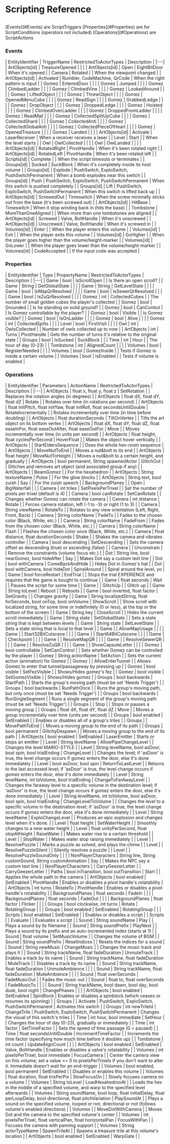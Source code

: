 # Scripting Reference

##

\[Events\](#Events) are ScriptTriggers
\[Properties\](#Properties) are for ScriptConditions (operators not included)
\[Operations\](#Operations) are ScriptActions

### Events

| EntityIdentifier | TriggerName | RestrictedToActorTypes | Description |
|---|
| ArtObjects\[id\] | TreasureOpened |   |  |
| ArtObjects\[id\] | Open | EightBitDoor | When it's opened |
| Camera | Rotated |   | When the viewpoint changed |
| ArtObjects\[id\] | Activated | Rumbler, CodeMachine, QrCode | When the right pattern is input |
| Gomez | EnteredDoor |   |  |
| Gomez | Jumped |   |  |
| Gomez | ClimbedLadder |   |  |
| Gomez | ClimbedVine |   |  |
| Gomez | LookedAround |   |  |
| Gomez | LiftedObject |   |  |
| Gomez | ThrewObject |   |  |
| Gomez | OpenedMenuCube |   |  |
| Gomez | ReadSign |   |  |
| Gomez | GrabbedLedge |   |  |
| Gomez | DropObject |   |  |
| Gomez | DroppedLedge |   |  |
| Gomez | Hoisted |   |  |
| Gomez | ClimbedOverLadder |   |  |
| Gomez | DroppedFromLadder |   |  |
| Gomez | ReadMail |   |  |
| Gomez | CollectedSplitUpCube |   |  |
| Gomez | CollectedShard |   |  |
| Gomez | CollectedAnti |   |  |
| Gomez | CollectedGlobalAnti |   |  |
| Gomez | CollectedPieceOfHeart |   |  |
| Gomez | OpenedTreasure |   |  |
| Gomez | Landed |   |  |
| ArtObjects\[id\] | Activate | LaserReceiver | When a receiver receives a laser |
| Level | Start |   | When the level starts |
| Owl | OwlCollected |   |  |
| Owl | OwlLanded |   |  |
| ArtObjects\[id\] | RotatedRight | PivotHandle | When it's been rotated right |
| ArtObjects\[id\] | RotatedLeft | PivotHandle | When it's been rotated left |
| Scripts\[id\] | Complete |   | When the script timeouts or terminates |
| Groups\[id\] | Sucked | SuckBlock | When it's completely inside its host volume |
| Groups\[id\] | Explode | PushSwitch, ExploSwitch, PushSwitchPermanent | When a bomb explodes near this switch |
| Groups\[id\] | Push | PushSwitch, ExploSwitch, PushSwitchPermanent | When this switch is pushed completely |
| Groups\[id\] | Lift | PushSwitch, ExploSwitch, PushSwitchPermanent | When this switch is lifted back up |
| ArtObjects\[id\] | ScrewedOut | Timeswitch | When the screw minimally sticks out from the base (it's been screwed out) |
| ArtObjects\[id\] | HitBase | Timeswitch | When it stop winding back in (hits the base) |
| Tombstone | MoreThanOneAligned |   | When more than one tombstones are aligned |
| ArtObjects\[id\] | Screwed | Valve, BoltHandle | When it's unscrewed |
| ArtObjects\[id\] | Unscrewed | Valve, BoltHandle | When it's screwed in |
| Volumes\[id\] | Enter |   | When the player enters this volume |
| Volumes\[id\] | Exit |   | When the player exits this volume |
| Volumes\[id\] | GoHigher |   | When the player goes higher than the volume/height-marker |
| Volumes\[id\] | GoLower |   | When the player goes lower than the volume/height-marker |
| Volumes\[id\] | CodeAccepted |   | If the input code was accepted |

### Properties

| EntityIdentifier | Type | PropertyName | RestrictedToActorTypes | Description |
|---|
| Game | bool | IsScrollOpen |   | Is there an open scroll? |
| Game | String | GetGlobalState |   |  |
| Game | String | GetLevelState |   |  |
| Game | bool | IsMapQrResolved |   |  |
| Game | bool | IsSewerQrResolved |   |  |
| Game | bool | IsZuQrResolved |   |  |
| Gomez | int | CollectedCubes |   | The number of small golden cubes the player's collected |
| Gomez | bool | Grounded |   | Is he standing on solid ground? |
| Gomez | bool | CanControl |   | Is Gomez controllable by the player? |
| Gomez | bool | Visible |   | Is Gomez visible? |
| Gomez | bool | IsOnLadder |   |  |
| Gomez | bool | Alive |   |  |
| Gomez | int | CollectedSplits |   |  |
| Level | bool | FirstVisit |   |  |
| Owl | int | OwlsCollected |   | Number of owls collected up to now |
| ArtObjects | int | Turns | PivotHandle | Gets the number of turns it's relative to the original state |
| Groups | bool | IsSucked | SuckBlock |  |
| Time | int | Hour |   | The hour of day (0-23) |
| Tombstone | int | AlignedCount |   |  |
| Volumes | bool | RegisterNeeded |   |  |
| Volumes | bool | GomezInside |   | Tests if Gomez is inside a certain volume |
| Volumes | bool | IsEnabled |   | Tests if volume is enabled |

### Operations

| EntityIdentifier | Parameters | ActionName | RestrictedToActorTypes | Description |
|---|
| ArtObjects | float x, float y, float z | SetRotation |   | Replaces the rotation angles (in degrees) |
| ArtObjects | float dX, float dY, float dZ | Rotate |   | Rotates over time (in rotations per second) |
| ArtObjects | float initPitch, float initYaw, float initRoll, float secondsUntilDouble | RotateIncrementally |   | Rotates incrementally over time (in time before doubling) |
| ArtObjects | float durationSeconds | TiltOnVertex |   | Tilts the art object on its bottom vertex |
| ArtObjects | float dX, float dY, float dZ, float easeInFor, float easeOutAfter, float easeOutFor | Move |   | Moves incrementally over time (in units per second) |
| ArtObjects | float height, float cyclesPerSecond | HoverFloat |   | Makes the object hover vertically |
| ArtObjects |  | StartEldersSequence |   | Does the whole hex-room sequence |
| ArtObjects |  | MoveNutToEnd |   | Moves a nut&bolt to its end |
| ArtObjects | float height | MoveNutToHeight |   | Moves a nut&bolt to a certain height, and gradually |
| ArtObjects | bool permanent, String spawnedActor | GlitchOut |   | Glitches and removes art object (and associated group if any) |
| ArtObjects |  | BeamGomez |   | For the hexahedron |
| ArtObjects | String textureName | Pulse |   | For the glow blocks |
| ArtObjects | String text, bool zuish | Say |   | For the zuish speech |
| BackgroundPlanes |  | Open | BigWaterfall |  |
| Camera | int triles | SetPixelsPerTrixel |   | Set the number of pixels per trixel (default is 4) |
| Camera | bool canRotate | SetCanRotate |   | Changes whether Gomez can rotate the camera |
| Camera | int distance | Rotate |   | Forces camera rotation, left (-1 to -3) or right (1 to 3) |
| Camera | String viewName | RotateTo |   | Rotates to any view orientation (Left, Right, Front, Back) |
| Camera | String colorName | FadeTo |   | Fades to the chosen color (Black, White, etc.) |
| Camera | String colorName | FadeFrom |   | Fades from the chosen color (Black, White, etc.) |
| Camera | String colorName | Flash |   | Flashes the chosen color once (Black, White, etc.) |
| Camera | float distance, float durationSeconds | Shake |   | Shakes the camera and vibrates controller |
| Camera | bool descending | SetDescending |   | Sets the camera offset as descending (true) or ascending (false) |
| Camera |  | Unconstrain |   | Remove the constraints (volume focus etc.) |
| Dot | String line, bool nearGomez, bool hideAfter | Say |   | Makes Dot say a custom text line |
| Dot | bool withCamera | ComeBackAndHide |   | Hides Dot in Gomez's hat |
| Dot | bool withCamera, bool hideDot | SpiralAround |   | Spiral around the level, yo |
| Game | bool forceRestart | EndTrial |   | Stops the trial EXPERIENCE and requires that the game is bought to continue |
| Game | float seconds | Wait |   | Pauses the script for some time |
| Game |  | GlitchUp |   | Glitch up |
| Game | String toLevel | Reboot |   | Reboots |
| Game | bool inverted, float factor | SetGravity |   | Changes gravity |
| Game | String localizedString, float forSeconds, bool onTop, bool onVolume | ShowScroll |   | Show scroll with localized string, for some time or indefinitely (0 or less), at the top or the bottom of the screen |
| Game | String key | CloseScroll |   | Hides the current scroll immediately |
| Game | String state | SetGlobalState |   | Sets a state string that is kept between levels |
| Game | String state | SetLevelState |   | Sets a state string that is local to that level |
| Game |  | AllowMapUsage |   |  |
| Game |  | Start32BitCutscene |   |  |
| Game |  | Start64BitCutscene |   |  |
| Game |  | Checkpoint |   |  |
| Game |  | ResolveMapQR |   |  |
| Game |  | ResolveSewerQR |   |  |
| Game |  | ResolveZuQR |   |  |
| Game |  | ShowCapsuleLetter |   |  |
| Gomez | bool controllable | SetCanControl |   | Sets whether Gomez can be controlled by the player |
| Gomez | String actionName | SetAction |   | Sets the current action (animation) for Gomez |
| Gomez |  | AllowEnterTunnel |   | Allows Gomez to enter that tunnel/passageway by pressing up |
| Gomez | bool visible | SetFezVisible |   | Shows/Hides gomez's fez |
| Gomez | bool visible | SetGomezVisible |   | Shows/Hides gomez |
| Groups | bool backwards | StartPath |   | Starts the group's moving path (must be set 'Needs Trigger') |
| Groups | bool backwards | RunPathOnce |   | Runs the group's moving path, but only once (must be set 'Needs Trigger') |
| Groups | bool backwards | RunSingleSegment |   | Runs a single segment of the group's moving path (must be set 'Needs Trigger') |
| Groups |  | Stop |   | Stops or pauses a moving group |
| Groups | float dX, float dY, float dZ | Move |   | Moves a group incrementally over time (units per second) |
| Groups | bool enabled | SetEnabled |   | Enables or disables all of a group's triles |
| Groups |  | MovePathToEnd |   | Moves a moving group to the end of its path |
| Groups | bool permanent | GlitchyDespawn |   | Moves a moving group to the end of its path |
| ArtObjects | bool enabled | SetEnabled | LaserEmitter | Starts or stops an emitter |
| Level | String levelName | AllowPipeChangeLevel |   | Changes the level MARIO-STYLE |
| Level | String levelName, bool asDoor, bool spin, bool trialEnding | ChangeLevel |   | Changes the level; if 'asDoor' is true, the level change occurs if gomez enters the door, else it's done immediately |
| Level | bool asDoor, bool spin | ReturnToLastLevel |   | Returns to the last accessed level; if 'asDoor' is true, the level change occurs if gomez enters the door, else it's done immediately |
| Level | String levelName, int toVolume, bool trialEnding | ChangeToFarAwayLevel |   | Changes the faraway level to a specific volume in the destination level; if 'asDoor' is true, the level change occurs if gomez enters the door, else it's done immediately |
| Level | String levelName, int toVolume, bool asDoor, bool spin, bool trialEnding | ChangeLevelToVolume |   | Changes the level to a specific volume in the destination level; if 'asDoor' is true, the level change occurs if gomez enters the door, else it's done immediately |
| Level | String levelName | ExploChangeLevel |   | Produces an epic explosion and changes level when it's done. |
| Level | float height | SetWaterHeight |   | Smoothly changes to a new water height |
| Level | float unitsPerSecond, float stopAtHeight | RaiseWater |   | Makes water rise to a certain threshold |
| Level |  | StopWater |   | Makes water stop raising immediately |
| Level |  | ResolvePuzzle |   | Marks a puzzle as solved, and plays the chime |
| Level |  | ResolvePuzzleSilent |   | Silently resolves a puzzle |
| Level |  | ResolvePuzzleSoundOnly |   |  |
| NonPlayerCharacters | String line, String customSound, String customAnimation | Say |   | Makes the NPC say a custom text line |
| NonPlayerCharacters |  | CarryGeezerLetter |   | CarryGeezerLetter |
| Paths | bool inTransition, bool outTransition | Start |   | Applies the whole path to the camera |
| ArtObjects | bool enabled | SetEnabled | PivotHandle | Enables or disables a pivot handle's rotatability |
| ArtObjects | int turns | RotateTo | PivotHandle | Enables or disables a pivot handle's rotatability |
| BackgroundPlanes | float seconds | FadeIn |   |  |
| BackgroundPlanes | float seconds | FadeOut |   |  |
| BackgroundPlanes | float factor | Flicker |   |  |
| Groups | bool clockwise, int turns | Rotate | RotatingGroup |  |
| Groups | bool enabled | SetEnabled | RotatingGroup |  |
| Scripts | bool enabled | SetEnabled |   | Enables or disables a script |
| Scripts |  | Evaluate |   | Evaluates a script |
| Sound | String soundName | Play |   | Plays a sound by its filename |
| Sound | String soundPrefix | PlayNext |   | Plays a sound by its prefix and an auto-incremented index (starts at 1) |
| Sound | float volume | SetMusicVolume |   | Changes the volume of BGM |
| Sound | String soundPrefix | ResetIndices |   | Resets the indices for a sound |
| Sound | String newMusic | ChangeMusic |   | Changes the music track and plays it |
| Sound | String trackName, float fadeDuration | UnmuteTrack |   | Enables a track by its name |
| Sound | String trackName, float fadeDuration | MuteTrack |   | Disables a track by its name |
| Sound | String trackName, float fadeDuration | UnmuteAmbience |   |  |
| Sound | String trackName, float fadeDuration | MuteAmbience |   |  |
| Sound | float overSeconds | FadeMusicOut |   | Fades the music out |
| Sound | float to, float overSeconds | FadeMusicTo |   |  |
| Sound | String trackName, bool dawn, bool day, bool dusk, bool night | ChangePhases |   |  |
| ArtObjects | bool enabled | SetEnabled | SpinBlock | Enables or disables a spinblock (which ceases or resumes its spinning) |
| Groups |  | Activate | PushSwitch, ExploSwitch, PushSwitchPermanent | Activates this switch |
| Groups | int newTrileId | ChangeTrile | PushSwitch, ExploSwitch, PushSwitchPermanent | Changes the visual of this switch's triles |
| Time | int hour, bool immediate | SetHour |   | Changes the hour of day (0-23), gradually or immediately |
| Time | int factor | SetTimeFactor |   | Sets the speed of time passage (0 = paused) |
| Time | float secondsUntilDouble | IncrementTimeFactor |   | Increments the time factor (specifying how much time before it doubles up) |
| Tombstone | int count | UpdateAlignCount |   |  |
| ArtObjects | bool enabled | SetEnabled | Valve, BoltHandle | Enables or disables a valve's rotatability |
| Volumes | int pixelsPerTrixel, bool immediate | FocusCamera |   | Center the camera view on this volume; set a value <= 0 to pixelsPerTrixels if you don't want to alter it. Immediate doesn't wait for an end-trigger |
| Volumes | bool enabled, bool permanent | SetEnabled |   | Disables or enables this volume |
| Volumes | float duration, float trixPerPix | SlowFocusOn |   | Slowly focuses camera on a volume |
| Volumes | String toLevel | LoadHexahedronAt |   | Loads the hex in the middle of a specified volume, and warp to the specified level afterwards |
| Volumes | String soundName, bool loop, float initialDelay, float perLoopDelay, bool directional, float pitchVariation | PlaySoundAt |   | Plays a sound on the specified volume, looped or not, directional or not (follows volume's enabled directions) |
| Volumes |  | MoveDotWithCamera |   | Moves Dot and the camera to the specified volume's center |
| Volumes | int pixelsPerTrixel, float verticalPan, float horizontalPan | FocusWithPan |   | Focuses the camera with panning support |
| Volumes | String actorTypeName | SpawnTrileAt |   | Spawns a treasure trile at this volume's location |
| ArtObjects | bool enabled | SetEnabled | WarpGate |  |


